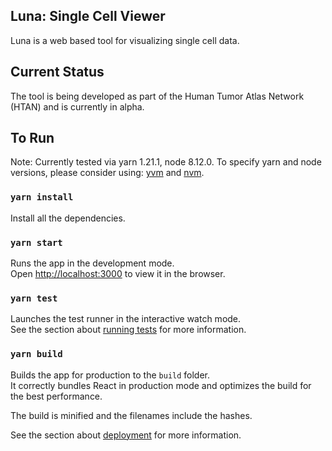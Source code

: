 ## Luna: Single Cell Viewer

Luna is a web based tool for visualizing single cell data.

## Current Status

The tool is being developed as part of the Human Tumor Atlas Network (HTAN) and is currently in alpha.  

## To Run

Note:  Currently tested via yarn 1.21.1, node 8.12.0.  To specify yarn and node versions, please consider using:  [yvm](https://yvm.js.org/docs/overview) and [nvm](https://github.com/nvm-sh/nvm).

### `yarn install`

Install all the dependencies.

### `yarn start`

Runs the app in the development mode.<br />
Open [http://localhost:3000](http://localhost:3000) to view it in the browser.

### `yarn test`

Launches the test runner in the interactive watch mode.<br />
See the section about [running tests](https://facebook.github.io/create-react-app/docs/running-tests) for more information.

### `yarn build`

Builds the app for production to the `build` folder.<br />
It correctly bundles React in production mode and optimizes the build for the best performance.

The build is minified and the filenames include the hashes.<br />

See the section about [deployment](https://facebook.github.io/create-react-app/docs/deployment) for more information.

